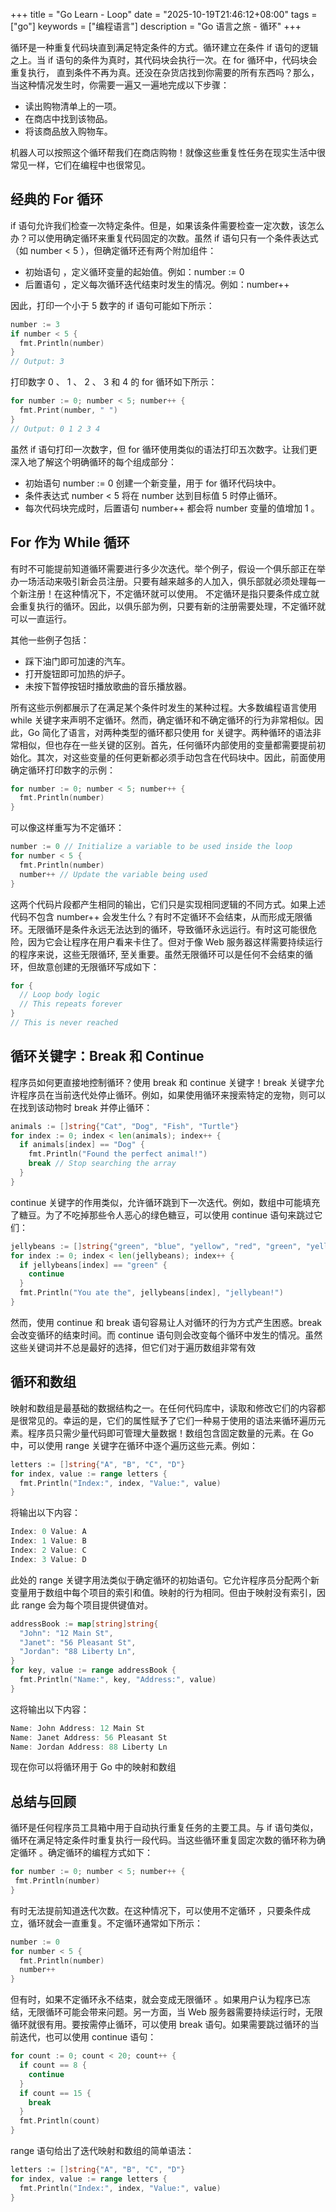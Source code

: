 +++
title = "Go Learn - Loop"
date = "2025-10-19T21:46:12+08:00"
tags = ["go"]
keywords = ["编程语言"]
description = "Go 语言之旅 - 循环"
+++

循环是一种重复代码块直到满足特定条件的方式。循环建立在条件 if 语句的逻辑之上。当 if 语句的条件为真时，其代码块会执行一次。在 for 循环中，代码块会重复执行， 直到条件不再为真。还没在杂货店找到你需要的所有东西吗？那么，当这种情况发生时，你需要一遍又一遍地完成以下步骤：

- 读出购物清单上的一项。
- 在商店中找到该物品。
- 将该商品放入购物车。

机器人可以按照这个循环帮我们在商店购物！就像这些重复性任务在现实生活中很常见一样，它们在编程中也很常见。

## 经典的 For 循环

if 语句允许我们检查一次特定条件。但是，如果该条件需要检查一定次数，该怎么办？可以使用确定循环来重复代码固定的次数。虽然 if 语句只有一个条件表达式（如 number < 5 ），但确定循环还有两个附加组件：

- 初始语句 ，定义循环变量的起始值。例如：number := 0
- 后置语句 ，定义每次循环迭代结束时发生的情况。例如：number++

因此，打印一个小于 5 数字的 if 语句可能如下所示：

```go
number := 3
if number < 5 {
  fmt.Println(number)
}
// Output: 3
```

打印数字 0 、 1 、 2 、 3 和 4 的 for 循环如下所示：

```go
for number := 0; number < 5; number++ {
  fmt.Print(number, " ")
}
// Output: 0 1 2 3 4
```

虽然 if 语句打印一次数字，但 for 循环使用类似的语法打印五次数字。让我们更深入地了解这个明确循环的每个组成部分：

- 初始语句 number := 0 创建一个新变量，用于 for 循环代码块中。
- 条件表达式 number < 5 将在 number 达到目标值 5 时停止循环。
- 每次代码块完成时，后置语句 number++ 都会将 number 变量的值增加 1 。

## For 作为 While 循环

有时不可能提前知道循环需要进行多少次迭代。举个例子，假设一个俱乐部正在举办一场活动来吸引新会员注册。只要有越来越多的人加入，俱乐部就必须处理每一个新注册！在这种情况下，不定循环就可以使用。 不定循环是指只要条件成立就会重复执行的循环。因此，以俱乐部为例，只要有新的注册需要处理，不定循环就可以一直运行。

其他一些例子包括：

- 踩下油门即可加速的汽车。
- 打开旋钮即可加热的炉子。
- 未按下暂停按钮时播放歌曲的音乐播放器。

所有这些示例都展示了在满足某个条件时发生的某种过程。大多数编程语言使用 while 关键字来声明不定循环。然而，确定循环和不确定循环的行为非常相似。因此，Go 简化了语言，对两种类型的循环都只使用 for 关键字。两种循环的语法非常相似，但也存在一些关键的区别。首先，任何循环内部使用的变量都需要提前初始化。其次，对这些变量的任何更新都必须手动包含在代码块中。因此，前面使用确定循环打印数字的示例：

```go
for number := 0; number < 5; number++ {
  fmt.Println(number)
}
```

可以像这样重写为不定循环：

```go
number := 0 // Initialize a variable to be used inside the loop
for number < 5 {
  fmt.Println(number)
  number++ // Update the variable being used
}
```

这两个代码片段都产生相同的输出，它们只是实现相同逻辑的不同方式。如果上述代码不包含 number++ 会发生什么？有时不定循环不会结束，从而形成无限循环。无限循环是条件永远无法达到的循环，导致循环永远运行。有时这可能很危险，因为它会让程序在用户看来卡住了。但对于像 Web 服务器这样需要持续运行的程序来说，这些无限循环, 至关重要。虽然无限循环可以是任何不会结束的循环，但故意创建的无限循环写成如下：

```go
for {
  // Loop body logic
  // This repeats forever
}
// This is never reached
```

## 循环关键字：Break 和 Continue

程序员如何更直接地控制循环？使用 break 和 continue 关键字！break 关键字允许程序员在当前迭代处停止循环。例如，如果使用循环来搜索特定的宠物，则可以在找到该动物时 break 并停止循环：

```go
animals := []string{"Cat", "Dog", "Fish", "Turtle"}
for index := 0; index < len(animals); index++ {
  if animals[index] == "Dog" {
    fmt.Println("Found the perfect animal!")
    break // Stop searching the array
  }
}
```

continue 关键字的作用类似，允许循环跳到下一次迭代。例如，数组中可能填充了糖豆。为了不吃掉那些令人恶心的绿色糖豆，可以使用 continue 语句来跳过它们：

```go
jellybeans := []string{"green", "blue", "yellow", "red", "green", "yellow", "red"}
for index := 0; index < len(jellybeans); index++ {
  if jellybeans[index] == "green" {
    continue
  }
  fmt.Println("You ate the", jellybeans[index], "jellybean!")
}
```

然而，使用 continue 和 break 语句容易让人对循环的行为方式产生困惑。break 会改变循环的结束时间。而 continue 语句则会改变每个循环中发生的情况。虽然这些关键词并不总是最好的选择，但它们对于遍历数组非常有效

## 循环和数组

映射和数组是最基础的数据结构之一。在任何代码库中，读取和修改它们的内容都是很常见的。幸运的是，它们的属性赋予了它们一种易于使用的语法来循环遍历元素。程序员只需少量代码即可管理大量数据！数组包含固定数量的元素。在 Go 中，可以使用 range 关键字在循环中逐个遍历这些元素。例如：

```go
letters := []string{"A", "B", "C", "D"}
for index, value := range letters {
  fmt.Println("Index:", index, "Value:", value)
}
```

将输出以下内容：

```go
Index: 0 Value: A
Index: 1 Value: B
Index: 2 Value: C
Index: 3 Value: D
```

此处的 range 关键字用法类似于确定循环的初始语句。它允许程序员分配两个新变量用于数组中每个项目的索引和值。映射的行为相同。但由于映射没有索引，因此 range 会为每个项目提供键值对。

```go
addressBook := map[string]string{
  "John": "12 Main St",
  "Janet": "56 Pleasant St",
  "Jordan": "88 Liberty Ln",
}
for key, value := range addressBook {
  fmt.Println("Name:", key, "Address:", value)
}
```

这将输出以下内容：

```go
Name: John Address: 12 Main St
Name: Janet Address: 56 Pleasant St
Name: Jordan Address: 88 Liberty Ln
```

现在你可以将循环用于 Go 中的映射和数组

## 总结与回顾

循环是任何程序员工具箱中用于自动执行重复任务的主要工具。与 if 语句类似， 循环在满足特定条件时重复执行一段代码。当这些循环重复固定次数的循环称为确定循环 。确定循环的编程方式如下：

```go
for number := 0; number < 5; number++ {
 fmt.Println(number)
}
```

有时无法提前知道迭代次数。在这种情况下，可以使用不定循环 ，只要条件成立，循环就会一直重复。不定循环通常如下所示：

```go
number := 0
for number < 5 {
  fmt.Println(number)
  number++
}
```

但有时，如果不定循环永不结束，就会变成无限循环 。如果用户认为程序已冻结，无限循环可能会带来问题。另一方面，当 Web 服务器需要持续运行时，无限循环就很有用。要按需停止循环，可以使用 break 语句。如果需要跳过循环的当前迭代，也可以使用 continue 语句：

```go
for count := 0; count < 20; count++ {
  if count == 8 {
    continue
  }
  if count == 15 {
    break
  }
  fmt.Println(count)
}
```

range 语句给出了迭代映射和数组的简单语法：

```go
letters := []string{"A", "B", "C", "D"}
for index, value := range letters {
  fmt.Println("Index:", index, "Value:", value)
}
```
